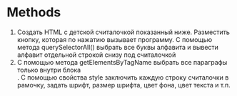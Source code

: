 # Methods
1) Создать HTML с детской считалочкой показанный ниже. Разместить кнопку, которая по нажатию вызывает программу. С помощью метода querySelectorAll() выбрать все буквы алфавита и вывести алфавит отдельной строкой снизу под считалочкой
2) С помощью метода getElementsByTagName выбрать все параграфы только внутри блока <section>. С помощью свойства style заключить каждую строку считалочки в рамочку, задать шрифт, размер шрифта, цвет фона, цвет текста и т.п.
